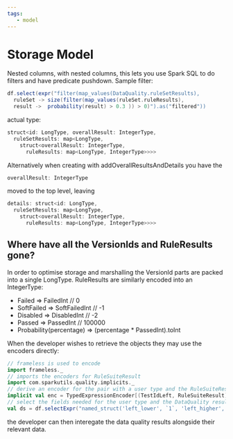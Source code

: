 ```yaml
---
tags:
   - model
---
```


# Storage Model
Nested columns, with nested columns, this lets you use Spark SQL to do filters and have predicate pushdown.  Sample filter:

```scala
df.select(expr("filter(map_values(DataQuality.ruleSetResults), 
  ruleSet -> size(filter(map_values(ruleSet.ruleResults), 
  result ->  probability(result) > 0.3 )) > 0)").as("filtered"))
```

actual type:

```typescript
struct<id: LongType, overallResult: IntegerType, 
  ruleSetResults: map<LongType, 
    struct<overallResult: IntegerType, 
	  ruleResults: map<LongType, IntegerType>>>>
```

Alternatively when creating with addOverallResultsAndDetails you have the 

```typescript
overallResult: IntegerType
```

moved to the top level, leaving

```typescript
details: struct<id: LongType, 
  ruleSetResults: map<LongType, 
    struct<overallResult: IntegerType, 
	  ruleResults: map<LongType, IntegerType>>>>
```

## Where have all the VersionIds and RuleResults gone?

In order to optimise storage and marshalling the VersionId parts are packed into a single LongType.  RuleResults are similarly encoded into an IntegerType:

* Failed => FailedInt // 0
* SoftFailed => SoftFailedInt // -1
* Disabled => DisabledInt // -2
* Passed => PassedInt // 100000
* Probability(percentage) => (percentage * PassedInt).toInt

When the developer wishes to retrieve the objects they may use the encoders directly:

```scala
// frameless is used to encode
import frameless._
// imports the encoders for RuleSuiteResult
import com.sparkutils.quality.implicits._
// derive an encoder for the pair with a user type and the RuleSuiteResult for a given row
implicit val enc = TypedExpressionEncoder[(TestIdLeft, RuleSuiteResult)]
// select the fields needed for the user type and the DataQuality result (or details with RuleResult, RuleSuiteResultDetails for seperate overall results and details)
val ds = df.selectExpr("named_struct('left_lower', `1`, 'left_higher', `2`)","DataQuality").as[(TestIdLeft, RuleSuiteResult)]
```

the developer can then interegate the data quality results alongside their relevant data.